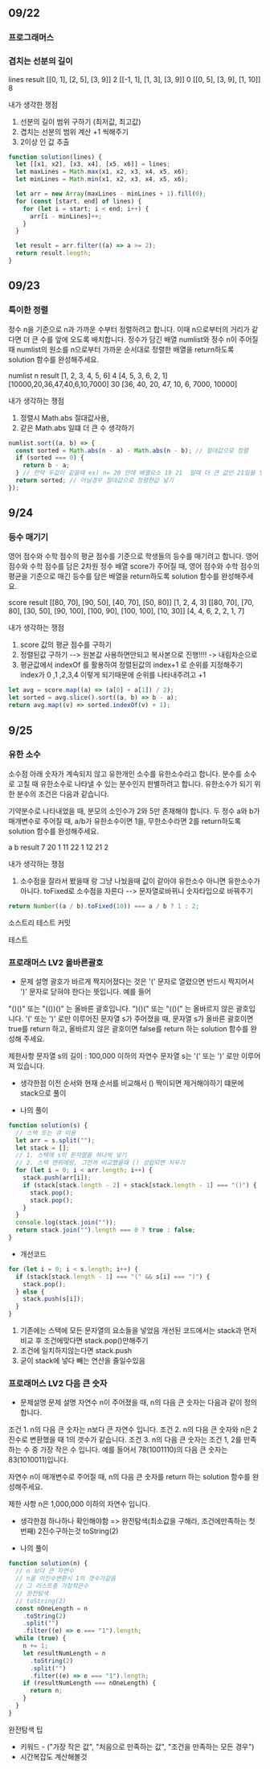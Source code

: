 ## 09/22

### 프로그래머스

### 겹치는 선분의 길이

lines result
[[0, 1], [2, 5], [3, 9]] 2
[[-1, 1], [1, 3], [3, 9]] 0
[[0, 5], [3, 9], [1, 10]] 8

내가 생각한 쟁점

1. 선분의 길이 범위 구하기 (최저값, 최고값)
2. 겹치는 선분의 범위 계산 +1 씩해주기
3. 2이상 인 값 추출

```javascript
function solution(lines) {
  let [[x1, x2], [x3, x4], [x5, x6]] = lines;
  let maxLines = Math.max(x1, x2, x3, x4, x5, x6);
  let minLines = Math.min(x1, x2, x3, x4, x5, x6);

  let arr = new Array(maxLines - minLines + 1).fill(0);
  for (const [start, end] of lines) {
    for (let i = start; i < end; i++) {
      arr[i - minLines]++;
    }
  }

  let result = arr.filter((a) => a >= 2);
  return result.length;
}
```

## 09/23

### 특이한 정렬

정수 n을 기준으로 n과 가까운 수부터 정렬하려고 합니다. 이때 n으로부터의 거리가 같다면 더 큰 수를 앞에 오도록 배치합니다. 정수가 담긴 배열 numlist와 정수 n이 주어질 때 numlist의 원소를 n으로부터 가까운 순서대로 정렬한 배열을 return하도록 solution 함수를 완성해주세요.

numlist n result
[1, 2, 3, 4, 5, 6] 4 [4, 5, 3, 6, 2, 1]
[10000,20,36,47,40,6,10,7000] 30 [36, 40, 20, 47, 10, 6, 7000, 10000]

내가 생각하는 쟁점

1. 정렬시 Math.abs 절대값사용,
2. 같은 Math.abs 일떄 더 큰 수 생각하기

```javascript
numlist.sort((a, b) => {
  const sorted = Math.abs(n - a) - Math.abs(n - b); // 절대값으로 정렬
  if (sorted === 0) {
    return b - a;
  } // 만약 두값이 같을떄 ex) n= 20 안에 배열요소 19 21  일때 더 큰 값인 21일을 넣어줘야함
  return sorted; // 아닐경우 절대값으로 정렬한값 넣기
});
```

## 9/24

### 등수 매기기

영어 점수와 수학 점수의 평균 점수를 기준으로 학생들의 등수를 매기려고 합니다. 영어 점수와 수학 점수를 담은 2차원 정수 배열 score가 주어질 때, 영어 점수와 수학 점수의 평균을 기준으로 매긴 등수를 담은 배열을 return하도록 solution 함수를 완성해주세요.

score result
[[80, 70], [90, 50], [40, 70], [50, 80]] [1, 2, 4, 3]
[[80, 70], [70, 80], [30, 50], [90, 100], [100, 90], [100, 100], [10, 30]] [4, 4, 6, 2, 2, 1, 7]

내가 생각하는 쟁점

1. score 값의 평균 점수를 구하기
2. 정렬된값 구하기 --> 원본값 사용하면안되고 복사본으로 진행!!!! -> 내림차순으로
3. 평균값에서 indexOf 를 활용하여 정렬된값의 index+1 로 순위를 지정해주기 index가 0 ,1 ,2,3,4 이렇게 되기때문에 순위를 나타내주려고 +1

```javascript
let avg = score.map((a) => (a[0] + a[1]) / 2);
let sorted = avg.slice().sort((a, b) => b - a);
return avg.map((v) => sorted.indexOf(v) + 1);
```

## 9/25

### 유한 소수

소수점 아래 숫자가 계속되지 않고 유한개인 소수를 유한소수라고 합니다. 분수를 소수로 고칠 때 유한소수로 나타낼 수 있는 분수인지 판별하려고 합니다. 유한소수가 되기 위한 분수의 조건은 다음과 같습니다.

기약분수로 나타내었을 때, 분모의 소인수가 2와 5만 존재해야 합니다.
두 정수 a와 b가 매개변수로 주어질 때, a/b가 유한소수이면 1을, 무한소수라면 2를 return하도록 solution 함수를 완성해주세요.

a b result
7 20 1
11 22 1
12 21 2

내가 생각하는 쟁점

1. 소수점을 잘라서 봤을때 랑 그냥 나눴을때 값이 같아야 유한소수 아니면 유한소수가 아니다.
   toFixed로 소수점을 자른다 --> 문자열로바뀌니 숫자타입으로 바꿔주기

```javascript
return Number((a / b).toFixed(10)) === a / b ? 1 : 2;
```

소스트리 테스트 커밋

테스트

### 프로래머스 LV2 올바른괄호

- 문제 설명
  괄호가 바르게 짝지어졌다는 것은 '(' 문자로 열렸으면 반드시 짝지어서 ')' 문자로 닫혀야 한다는 뜻입니다. 예를 들어

"()()" 또는 "(())()" 는 올바른 괄호입니다.
")()(" 또는 "(()(" 는 올바르지 않은 괄호입니다.
'(' 또는 ')' 로만 이루어진 문자열 s가 주어졌을 때, 문자열 s가 올바른 괄호이면 true를 return 하고, 올바르지 않은 괄호이면 false를 return 하는 solution 함수를 완성해 주세요.

제한사항
문자열 s의 길이 : 100,000 이하의 자연수
문자열 s는 '(' 또는 ')' 로만 이루어져 있습니다.

- 생각한점
  이전 순서와 현재 순서를 비교해서 () 짝이되면 제거해야하기 떄문에 stack으로 풀이

- 나의 풀이

```javascript
function solution(s) {
  // 스택 또는 큐 이용
  let arr = s.split("");
  let stack = [];
  // 1. 스택에 s의 문자열을 하나씩 넣기
  // 2. 스택 맨위에랑, 그전꺼 비교했을때 () 성립되면 지우기
  for (let i = 0; i < arr.length; i++) {
    stack.push(arr[i]);
    if (stack[stack.length - 2] + stack[stack.length - 1] === "()") {
      stack.pop();
      stack.pop();
    }
  }
  console.log(stack.join(""));
  return stack.join("").length === 0 ? true : false;
}
```

- 개선코드

```javascript
for (let i = 0; i < s.length; i++) {
  if (stack[stack.length - 1] === "(" && s[i] === ")") {
    stack.pop();
  } else {
    stack.push(s[i]);
  }
}
```

1. 기존에는 스택에 모든 문자열의 요소들을 넣었음 개선된 코드에서는 stack과 먼저비교 후 조건에맞다면 stack.pop()만해주기
2. 조건에 일치하지않는다면 stack.push
3. 굳이 stack에 넣다 빼는 연산을 줄일수있음

### 프로래머스 LV2 다음 큰 숫자

- 문제설명
  문제 설명
  자연수 n이 주어졌을 때, n의 다음 큰 숫자는 다음과 같이 정의 합니다.

조건 1. n의 다음 큰 숫자는 n보다 큰 자연수 입니다.
조건 2. n의 다음 큰 숫자와 n은 2진수로 변환했을 때 1의 갯수가 같습니다.
조건 3. n의 다음 큰 숫자는 조건 1, 2를 만족하는 수 중 가장 작은 수 입니다.
예를 들어서 78(1001110)의 다음 큰 숫자는 83(1010011)입니다.

자연수 n이 매개변수로 주어질 때, n의 다음 큰 숫자를 return 하는 solution 함수를 완성해주세요.

제한 사항
n은 1,000,000 이하의 자연수 입니다.

- 생각한점
  하나하나 확인해야함 => 완전탐색(최소값을 구해라, 조건에만족하는 첫번째)
  2진수구하는것 toString(2)

- 나의 풀이

```javascript
function solution(n) {
  // n 보다 큰 자연수
  // n을 이진수변환시 1의 갯수가같음
  // 그 리스트중 가장작은수
  // 완전탐색
  // toString(2)
  const nOneLength = n
    .toString(2)
    .split("")
    .filter((e) => e === "1").length;
  while (true) {
    n += 1;
    let resultNumLength = n
      .toString(2)
      .split("")
      .filter((e) => e === "1").length;
    if (resultNumLength === nOneLength) {
      return n;
    }
  }
}
```

완전탐색 팁

- 키워드 - ("가장 작은 값", "처음으로 만족하는 값", "조건을 만족하는 모든 경우")
- 시간복잡도 계산해볼것
